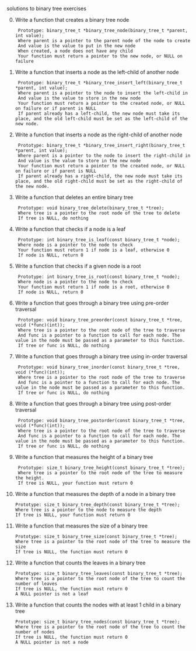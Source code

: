 solutions to binary tree exercises

0. Write a function that creates a binary tree node

		Prototype: binary_tree_t *binary_tree_node(binary_tree_t *parent, int value);
		Where parent is a pointer to the parent node of the node to create
		And value is the value to put in the new node
		When created, a node does not have any child
		Your function must return a pointer to the new node, or NULL on failure

1. Write a function that inserts a node as the left-child of another node

		Prototype: binary_tree_t *binary_tree_insert_left(binary_tree_t *parent, int value);
		Where parent is a pointer to the node to insert the left-child in
		And value is the value to store in the new node
		Your function must return a pointer to the created node, or NULL on failure or if parent is NULL
		If parent already has a left-child, the new node must take its place, and the old left-child must be set as the left-child of the new node.

2. Write a function that inserts a node as the right-child of another node

		Prototype: binary_tree_t *binary_tree_insert_right(binary_tree_t *parent, int value);
		Where parent is a pointer to the node to insert the right-child in
		And value is the value to store in the new node
		Your function must return a pointer to the created node, or NULL on failure or if parent is NULL
		If parent already has a right-child, the new node must take its place, and the old right-child must be set as the right-child of the new node.

3. Write a function that deletes an entire binary tree

		Prototype: void binary_tree_delete(binary_tree_t *tree);
		Where tree is a pointer to the root node of the tree to delete
		If tree is NULL, do nothing

4. Write a function that checks if a node is a leaf

		Prototype: int binary_tree_is_leaf(const binary_tree_t *node);
		Where node is a pointer to the node to check
		Your function must return 1 if node is a leaf, otherwise 0
		If node is NULL, return 0

5. Write a function that checks if a given node is a root

		Prototype: int binary_tree_is_root(const binary_tree_t *node);
		Where node is a pointer to the node to check
		Your function must return 1 if node is a root, otherwise 0
		If node is NULL, return 0

6. Write a function that goes through a binary tree using pre-order traversal

		Prototype: void binary_tree_preorder(const binary_tree_t *tree, void (*func)(int));
		Where tree is a pointer to the root node of the tree to traverse
		And func is a pointer to a function to call for each node. The value in the node must be passed as a parameter to this function.
		If tree or func is NULL, do nothing

7. Write a function that goes through a binary tree using in-order traversal

		Prototype: void binary_tree_inorder(const binary_tree_t *tree, void (*func)(int));
		Where tree is a pointer to the root node of the tree to traverse
		And func is a pointer to a function to call for each node. The value in the node must be passed as a parameter to this function.
		If tree or func is NULL, do nothing

8. Write a function that goes through a binary tree using post-order traversal

		Prototype: void binary_tree_postorder(const binary_tree_t *tree, void (*func)(int));
		Where tree is a pointer to the root node of the tree to traverse
		And func is a pointer to a function to call for each node. The value in the node must be passed as a parameter to this function.
		If tree or func is NULL, do nothing

9. Write a function that measures the height of a binary tree

		Prototype: size_t binary_tree_height(const binary_tree_t *tree);
		Where tree is a pointer to the root node of the tree to measure the height.
		If tree is NULL, your function must return 0

10. Write a function that measures the depth of a node in a binary tree

		Prototype: size_t binary_tree_depth(const binary_tree_t *tree);
		Where tree is a pointer to the node to measure the depth
		If tree is NULL, your function must return 0

11. Write a function that measures the size of a binary tree

		Prototype: size_t binary_tree_size(const binary_tree_t *tree);
		Where tree is a pointer to the root node of the tree to measure the size
		If tree is NULL, the function must return 0

12. Write a function that counts the leaves in a binary tree

		Prototype: size_t binary_tree_leaves(const binary_tree_t *tree);
		Where tree is a pointer to the root node of the tree to count the number of leaves
		If tree is NULL, the function must return 0
		A NULL pointer is not a leaf

13. Write a function that counts the nodes with at least 1 child in a binary tree

		Prototype: size_t binary_tree_nodes(const binary_tree_t *tree);
		Where tree is a pointer to the root node of the tree to count the number of nodes
		If tree is NULL, the function must return 0
		A NULL pointer is not a node

